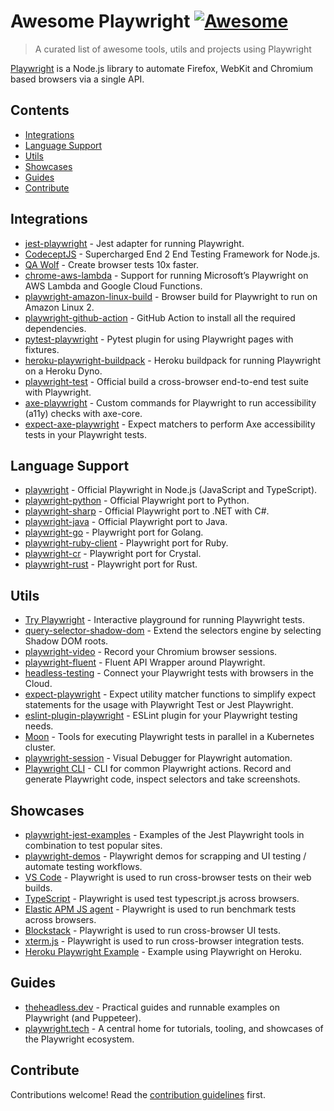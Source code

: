 Awesome Playwright [![Awesome](https://awesome.re/badge.svg)](https://awesome.re)
=================================================================================

> A curated list of awesome tools, utils and projects using Playwright

[Playwright](https://github.com/microsoft/playwright) is a Node.js library to automate Firefox, WebKit and Chromium based browsers via a single API.

Contents
--------

-   [Integrations](#integrations)
-   [Language Support](#language-support)
-   [Utils](#utils)
-   [Showcases](#showcases)
-   [Guides](#guides)
-   [Contribute](#contribute)

Integrations
------------

-   [jest-playwright](https://github.com/playwright-community/jest-playwright/) - Jest adapter for running Playwright.
-   [CodeceptJS](https://github.com/Codeception/CodeceptJS) - Supercharged End 2 End Testing Framework for Node.js.
-   [QA Wolf](https://github.com/qawolf/qawolf) - Create browser tests 10x faster.
-   [chrome-aws-lambda](https://github.com/alixaxel/chrome-aws-lambda#usage-with-playwright) - Support for running Microsoft’s Playwright on AWS Lambda and Google Cloud Functions.
-   [playwright-amazon-linux-build](https://github.com/help-14/playwright-amazon-linux-build) - Browser build for Playwright to run on Amazon Linux 2.
-   [playwright-github-action](https://github.com/microsoft/playwright-github-action) - GitHub Action to install all the required dependencies.
-   [pytest-playwright](https://github.com/mxschmitt/pytest-playwright/) - Pytest plugin for using Playwright pages with fixtures.
-   [heroku-playwright-buildpack](https://github.com/mxschmitt/heroku-playwright-buildpack) - Heroku buildpack for running Playwright on a Heroku Dyno.
-   [playwright-test](https://github.com/microsoft/playwright-test) - Official build a cross-browser end-to-end test suite with Playwright.
-   [axe-playwright](https://github.com/abhinaba-ghosh/axe-playwright) - Custom commands for Playwright to run accessibility (a11y) checks with axe-core.
-   [expect-axe-playwright](https://github.com/Widen/expect-axe-playwright) - Expect matchers to perform Axe accessibility tests in your Playwright tests.

Language Support
----------------

-   [playwright](https://git.io/JT2bj) - Official Playwright in Node.js (JavaScript and TypeScript).
-   [playwright-python](https://github.com/microsoft/playwright-python) - Official Playwright port to Python.
-   [playwright-sharp](https://github.com/microsoft/playwright-sharp) - Official Playwright port to .NET with C\#.
-   [playwright-java](https://github.com/microsoft/playwright-java) - Official Playwright port to Java.
-   [playwright-go](https://github.com/mxschmitt/playwright-go) - Playwright port for Golang.
-   [playwright-ruby-client](https://github.com/YusukeIwaki/playwright-ruby-client) - Playwright port for Ruby.
-   [playwright-cr](https://github.com/naqvis/playwright-cr) - Playwright port for Crystal.
-   [playwright-rust](https://github.com/octaltree/playwright-rust) - Playwright port for Rust.

Utils
-----

-   [Try Playwright](https://try.playwright.tech) - Interactive playground for running Playwright tests.
-   [query-selector-shadow-dom](https://github.com/Georgegriff/query-selector-shadow-dom) - Extend the selectors engine by selecting Shadow DOM roots.
-   [playwright-video](https://github.com/qawolf/playwright-video) - Record your Chromium browser sessions.
-   [playwright-fluent](https://github.com/hdorgeval/playwright-fluent) - Fluent API Wrapper around Playwright.
-   [headless-testing](https://headlesstesting.com) - Connect your Playwright tests with browsers in the Cloud.
-   [expect-playwright](https://github.com/playwright-community/expect-playwright) - Expect utility matcher functions to simplify expect statements for the usage with Playwright Test or Jest Playwright.
-   [eslint-plugin-playwright](https://github.com/playwright-community/eslint-plugin-playwright) - ESLint plugin for your Playwright testing needs.
-   [Moon](https://github.com/aerokube/moon) - Tools for executing Playwright tests in parallel in a Kubernetes cluster.
-   [playwright-session](https://github.com/domderen/playwright-session) - Visual Debugger for Playwright automation.
-   [Playwright CLI](https://github.com/microsoft/playwright-cli) - CLI for common Playwright actions. Record and generate Playwright code, inspect selectors and take screenshots.

Showcases
---------

-   [playwright-jest-examples](https://github.com/playwright-community/playwright-jest-examples) - Examples of the Jest Playwright tools in combination to test popular sites.
-   [playwright-demos](https://github.com/nmanikiran/playwright-demos) - Playwright demos for scrapping and UI testing / automate testing workflows.
-   [VS Code](https://github.com/microsoft/vscode) - Playwright is used to run cross-browser tests on their web builds.
-   [TypeScript](https://github.com/microsoft/TypeScript) - Playwright is used test typescript.js across browsers.
-   [Elastic APM JS agent](https://github.com/elastic/apm-agent-rum-js) - Playwright is used to run benchmark tests across browsers.
-   [Blockstack](https://github.com/blockstack/ux) - Playwright is used to run cross-browser UI tests.
-   [xterm.js](https://github.com/xtermjs/xterm.js) - Playwright is used to run cross-browser integration tests.
-   [Heroku Playwright Example](https://github.com/mxschmitt/heroku-playwright-example) - Example using Playwright on Heroku.

Guides
------

-   [theheadless.dev](https://theheadless.dev) - Practical guides and runnable examples on Playwright (and Puppeteer).
-   [playwright.tech](https://playwright.tech) - A central home for tutorials, tooling, and showcases of the Playwright ecosystem.

Contribute
----------

Contributions welcome! Read the [contribution guidelines](CONTRIBUTING.md) first.
